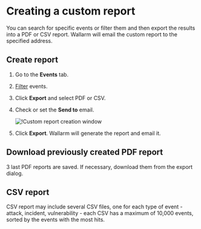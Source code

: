 [img-custom-report]:        ../../images/user-guides/search-and-filters/custom-report.png

[link-using-search]:        use-search.md

# Creating a custom report

You can search for specific events or filter them and then export the results into a PDF or CSV report. Wallarm will email the custom report to the specified address.

## Create report

1. Go to the **Events** tab.
1. [Filter][link-using-search] events.
1. Click **Export** and select PDF or CSV.
1. Check or set the **Send to** email.

    ![!Custom report creation window][img-custom-report]
1. Click **Export**. Wallarm will generate the report and email it.

## Download previously created PDF report

3 last PDF reports are saved. If necessary, download them from the export dialog.

## CSV report

CSV report may include several CSV files, one for each type of event - attack, incident, vulnerability - each CSV has a maximum of 10,000 events, sorted by the events with the most hits.
